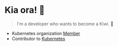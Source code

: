 # Kia ora! 🥝

> I'm a developer who wants to become a Kiwi. 🤣


- Kubernetes organization [Member](https://github.com/orgs/kubernetes/people?query=developowl)
- Contributor to [Kubernetes](https://github.com/kubernetes)

